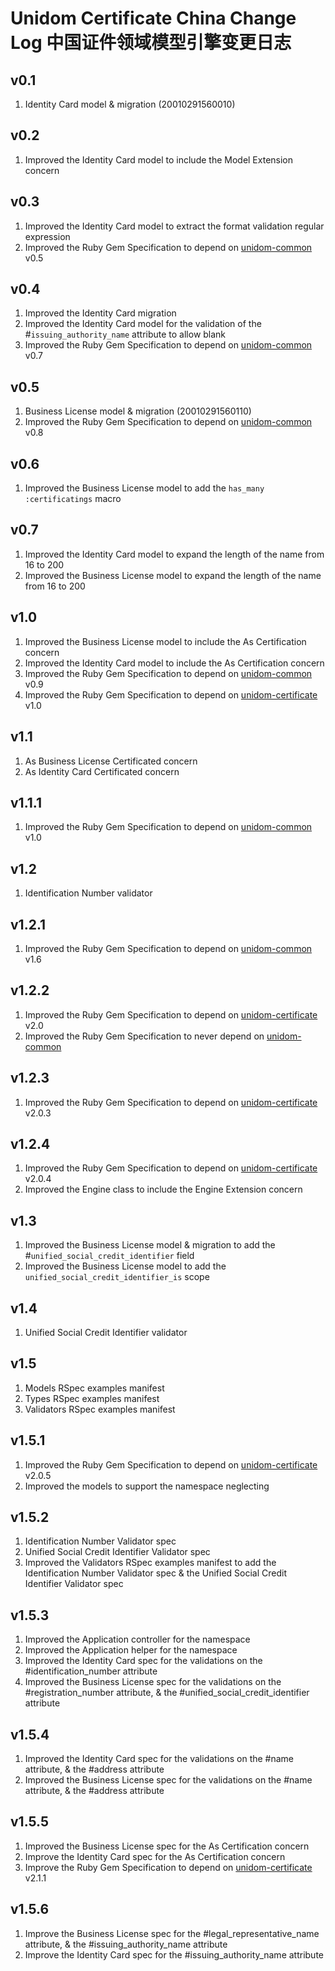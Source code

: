 # Unidom Certificate China Change Log 中国证件领域模型引擎变更日志

## v0.1
1. Identity Card model & migration (20010291560010)

## v0.2
1. Improved the Identity Card model to include the Model Extension concern

## v0.3
1. Improved the Identity Card model to extract the format validation regular expression
2. Improved the Ruby Gem Specification to depend on [unidom-common](https://github.com/topbitdu/unidom-common) v0.5

## v0.4
1. Improved the Identity Card migration
2. Improved the Identity Card model for the validation of the #``issuing_authority_name`` attribute to allow blank
3. Improved the Ruby Gem Specification to depend on [unidom-common](https://github.com/topbitdu/unidom-common) v0.7

## v0.5
1. Business License model & migration (20010291560110)
2. Improved the Ruby Gem Specification to depend on [unidom-common](https://github.com/topbitdu/unidom-common) v0.8

## v0.6
1. Improved the Business License model to add the ``has_many :certificatings`` macro

## v0.7
1. Improved the Identity Card model to expand the length of the name from 16 to 200
2. Improved the Business License model to expand the length of the name from 16 to 200

## v1.0
1. Improved the Business License model to include the As Certification concern
2. Improved the Identity Card model to include the As Certification concern
3. Improved the Ruby Gem Specification to depend on [unidom-common](https://github.com/topbitdu/unidom-common) v0.9
4. Improved the Ruby Gem Specification to depend on [unidom-certificate](https://github.com/topbitdu/unidom-certificate) v1.0

## v1.1
1. As Business License Certificated concern
2. As Identity Card Certificated concern

## v1.1.1
1. Improved the Ruby Gem Specification to depend on [unidom-common](https://github.com/topbitdu/unidom-common) v1.0

## v1.2
1. Identification Number validator

## v1.2.1
1. Improved the Ruby Gem Specification to depend on [unidom-common](https://github.com/topbitdu/unidom-common) v1.6

## v1.2.2
1. Improved the Ruby Gem Specification to depend on [unidom-certificate](https://github.com/topbitdu/unidom-certificate) v2.0
2. Improved the Ruby Gem Specification to never depend on [unidom-common](https://github.com/topbitdu/unidom-common)

## v1.2.3
1. Improved the Ruby Gem Specification to depend on [unidom-certificate](https://github.com/topbitdu/unidom-certificate) v2.0.3

## v1.2.4
1. Improved the Ruby Gem Specification to depend on [unidom-certificate](https://github.com/topbitdu/unidom-certificate) v2.0.4
2. Improved the Engine class to include the Engine Extension concern

## v1.3
1. Improved the Business License model & migration to add the #``unified_social_credit_identifier`` field
2. Improved the Business License model to add the ``unified_social_credit_identifier_is`` scope

## v1.4
1. Unified Social Credit Identifier validator

## v1.5
1. Models RSpec examples manifest
2. Types RSpec examples manifest
3. Validators RSpec examples manifest

## v1.5.1
1. Improved the Ruby Gem Specification to depend on [unidom-certificate](https://github.com/topbitdu/unidom-certificate) v2.0.5
2. Improved the models to support the namespace neglecting

## v1.5.2
1. Identification Number Validator spec
2. Unified Social Credit Identifier Validator spec
3. Improved the Validators RSpec examples manifest to add the Identification Number Validator spec & the Unified Social Credit Identifier Validator spec

## v1.5.3
1. Improved the Application controller for the namespace
2. Improved the Application helper for the namespace
3. Improved the Identity Card spec for the validations on the #identification_number attribute
4. Improved the Business License spec for the validations on the #registration_number attribute, & the #unified_social_credit_identifier attribute

## v1.5.4
1. Improved the Identity Card spec for the validations on the #name attribute, & the #address attribute
2. Improved the Business License spec for the validations on the #name attribute, & the #address attribute

## v1.5.5
1. Improved the Business License spec for the As Certification concern
2. Improve the Identity Card spec for the As Certification concern
3. Improve the Ruby Gem Specification to depend on [unidom-certificate](https://github.com/topbitdu/unidom-certificate) v2.1.1

## v1.5.6
1. Improve the Business License spec for the #legal_representative_name attribute, & the #issuing_authority_name attribute
2. Improve the Identity Card spec for the #issuing_authority_name attribute
